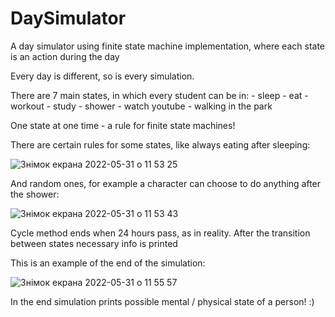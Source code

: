# DaySimulator
A day simulator using finite state machine implementation, where each state is an action during the day


Every day is different, so is every simulation. 

There are 7 main states, in which every student can be in:
    - sleep
    - eat
    - workout
    - study
    - shower
    - watch youtube
    - walking in the park


One state at one time - a rule for finite state machines!

There are certain rules for some states, like always eating after sleeping:

![Знімок екрана 2022-05-31 о 11 53 25](https://user-images.githubusercontent.com/92575094/171133951-c3ac3104-90db-4b6d-a9a8-9936c4f3d682.png)

And random ones, for example a character can choose to do anything after the shower:

![Знімок екрана 2022-05-31 о 11 53 43](https://user-images.githubusercontent.com/92575094/171134019-b8207593-dafd-45ad-8d3e-2f6f004ae54b.png)




Cycle method ends when 24 hours pass, as in reality. After the transition between states necessary info is printed

This is an example of the end of the simulation:

![Знімок екрана 2022-05-31 о 11 55 57](https://user-images.githubusercontent.com/92575094/171134533-7426b692-6ee7-4bf8-98c1-879488b59bae.png)

In the end simulation prints possible mental / physical state of a person! :)
